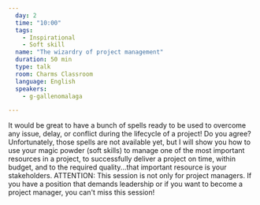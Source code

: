 ```yaml
---
  day: 2
  time: "10:00"
  tags:
    - Inspirational
    - Soft skill
  name: "The wizardry of project management"
  duration: 50 min
  type: talk
  room: Charms Classroom
  language: English
  speakers:
    - g-gallenomalaga

---
```


It would be great to have a bunch of spells ready to be used to overcome any issue, delay, or conflict during the lifecycle of a project! Do you agree? Unfortunately, those spells are not available yet, but I will show you how to use your magic powder (soft skills) to manage one of the most important resources in a project, to successfully deliver a project on time, within budget, and to the required quality...that important resource is your stakeholders. ATTENTION: This session is not only for project managers. If you have a position that demands leadership or if you want to become a project manager, you can't miss this session!
